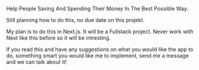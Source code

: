 Help People Saving And Spending Their Money In The Best Possible Way.

Still planning how to do this, no due date on this projekt.

My plan is to do this in Next.js. It will be a Fullstack project.
Never work with Next like this before so it will be intresting.

If you read this and have any suggestions on what you would like the app to do, 
something smart you would like me to implement, send me a message and we can talk about it!
